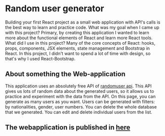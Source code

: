 # Random user generator

Building your first React project as a small web application with API's calls is the best way to learn and practice code.
What was my goal when I came up with this project?
Primary, by creating this application I wanted to learn more about the functional elements of React and learn more React tools.
What did I use in this project?
Many of the core concepts of React: hooks, props, components, JSX elements, state management and Bootstrap in React.
In this project, I didn't want to spend a lot of time with design, so that's why I used React-Bootstrap.

## About something the Web-application

This application uses an absolutely free API of [randomuser api](https://wwww.randomuser.me).
This API gives us lots of random data about the generated users, so it allows us to practice and experiment with the data from the API.
On this page, you can generate as many users as you want. Users can be generated with filters:
by nationalities, gender, user numbers.
You can delete the whole database that we generated.
You can edit and delete individual users from the list.

## The webapplication is published in [here](https://gerry9009.github.io/randomuser-generator/)
